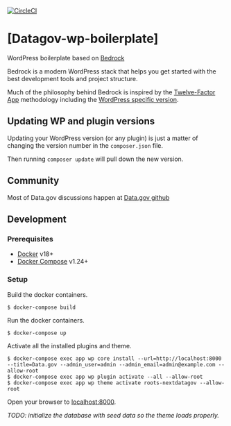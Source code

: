 [![CircleCI](https://circleci.com/gh/GSA/datagov-wp-boilerplate.svg?style=svg)](https://circleci.com/gh/GSA/datagov-wp-boilerplate)

# [Datagov-wp-boilerplate]

WordPress boilerplate based on [Bedrock](https://github.com/roots/bedrock)

Bedrock is a modern WordPress stack that helps you get started with the best development tools and project structure.

Much of the philosophy behind Bedrock is inspired by the [Twelve-Factor App](http://12factor.net/) methodology including the [WordPress specific version](https://roots.io/twelve-factor-wordpress/).

## Updating WP and plugin versions

Updating your WordPress version (or any plugin) is just a matter of changing the version number in the `composer.json` file.

Then running `composer update` will pull down the new version.

## Community

Most of Data.gov discussions happen at [Data.gov github](https://github.com/gsa/data.gov/issues)


## Development

### Prerequisites

- [Docker](https://docs.docker.com/install/) v18+
- [Docker Compose](https://docs.docker.com/compose/) v1.24+

### Setup

Build the docker containers.

    $ docker-compose build

Run the docker containers.

    $ docker-compose up

Activate all the installed plugins and theme.

    $ docker-compose exec app wp core install --url=http://localhost:8000 --title=Data.gov --admin_user=admin --admin_email=admin@example.com --allow-root
    $ docker-compose exec app wp plugin activate --all --allow-root
    $ docker-compose exec app wp theme activate roots-nextdatagov --allow-root

Open your browser to [localhost:8000](http://localhost:8000/).

_TODO: initialize the database with seed data so the theme loads properly._
